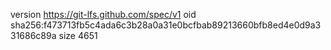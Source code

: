version https://git-lfs.github.com/spec/v1
oid sha256:f473713fb5c4ada6c3b28a0a31e0bcfbab89213660bfb8ed4e0d9a331686c89a
size 4651
